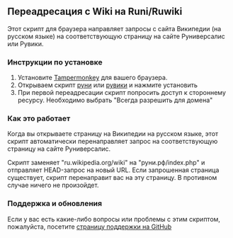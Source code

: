 ## Переадресация с Wiki на Runi/Ruwiki

Этот скрипт для браузера направляет запросы с сайта Википедии (на русском языке) на соответствующую страницу на сайте Руниверсалис или Рувики.

### Инструкции по установке

1. Установите [Tampermonkey](https://www.tampermonkey.net) для вашего браузера.
2. Открываем скрипт [руни](https://raw.githubusercontent.com/sergo1217/wiki-redirect/master/wiki-to-runi.user.js) или [рувики](https://raw.githubusercontent.com/sergo1217/wiki-redirect/master/wiki-to-ruwiki.user.js) и нажмите установить
4. При первой переадресации скрипт попросить доступ к стороннему ресурсу. Необходимо выбрать "Всегда разрешить для домена"

### Как это работает

Когда вы открываете страницу на Википедии на русском языке, этот скрипт автоматически перенаправляет запрос на соответствующую страницу на сайте Руниверсалис.

Скрипт заменяет "ru.wikipedia.org/wiki" на "руни.рф/index.php" и отправляет HEAD-запрос на новый URL. Если запрошенная страница существует, скрипт перенаправит вас на эту страницу. В противном случае ничего не произойдет.

### Поддержка и обновления

Если у вас есть какие-либо вопросы или проблемы с этим скриптом, пожалуйста, посетите [страницу поддержки на GitHub](https://github.com/sergo1217/wiki-to-runi/issues)


